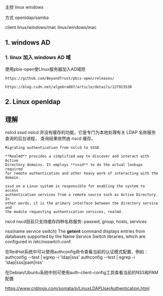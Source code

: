 




主控        linux               windows

方式    openldap/samba


client  linux/windows/mac    linux/windows/mac


## 1. windows AD

### 1. linux 加入 windows AD 域

使用pbis-open使Linux服务器加入AD域控

    https://github.com/BeyondTrust/pbis-open/releases/

    https://blog.csdn.net/algebra007/article/details/127923530


## 2. Linux openldap




## 理解


nslcd
sssd
    nslcd 并没有缓存的功能，它是专门为本地处理有关 LDAP 名称服务查询的后台进程，
    查询结果依然由 nscd 缓存。

    Migrating authentication from nslcd to SSSD

    **Realmd** provides a simplified way to discover and interact with Active
    Directory domains. It employs **sssd** to do the actual lookups required
    for remote authentication and other heavy work of interacting with the
    domain.

    sssd on a Linux system is responsible for enabling the system to access
    authentication services from a remote source such as Active Directory. In
    other words, it is the primary interface between the directory service and
    the module requesting authentication services, realmd.

nscd
    nscd目前只支持缓存四种名称服务: passwd, group, hosts, services


nss(name service switch)
    The  **getent** command displays entries from databases supported by the Name
    Service Switch libraries, which are configured in /etc/nsswitch.conf.


在RedHat系统中可以使用authconfig命令查看当前的认证模式配置，例如：
    authconfig --test | egrep -i 'ldap|sss'
    authconfig --test | egrep -i 'ldap|sss|pam|nss'

在Debian/Ubuntu系统中则可使用auth-client-config工具查看当前的NSS和PAM配置




https://www.cnblogs.com/somata/p/LinuxLDAPUserAuthentication.html
